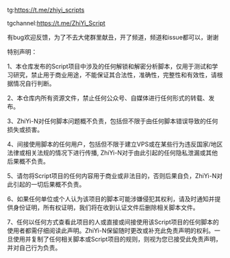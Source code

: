 tg:https://t.me/zhiyi_scripts

tgchannel:https://t.me/ZhiYi_Script

有bug欢迎反馈，为了不去大佬群里献丑，开了频道，频道和issue都可以，谢谢

特别声明：     

1、本仓库发布的Script项目中涉及的任何解锁和解密分析脚本，仅用于测试和学习研究，禁止用于商业用途，不能保证其合法性，准确性，完整性和有效性，请根据情况自行判断。

2、本仓库内所有资源文件，禁止任何公众号、自媒体进行任何形式的转载、发布。

3、ZhiYi-N对任何脚本问题概不负责，包括但不限于由任何脚本错误导致的任何损失或损害。

4、间接使用脚本的任何用户，包括但不限于建立VPS或在某些行为违反国家/地区法律或相关法规的情况下进行传播, ZhiYi-N对于由此引起的任何隐私泄漏或其他后果概不负责。

5、请勿将Script项目的任何内容用于商业或非法目的，否则后果自负，ZhiYi-N对此引起的一切后果概不负责。

6、如果任何单位或个人认为该项目的脚本可能涉嫌侵犯其权利，请及时通知并提供身份证明，所有权证明，我们将在收到认证文件后删除相关脚本文件。

7、任何以任何方式查看此项目的人或直接或间接使用该Script项目的任何脚本的使用者都需仔细阅读此声明。ZhiYi-N保留随时更改或补充此免责声明的权利。一旦使用并复制了任何相关脚本或Script项目的规则，则视为您已接受此免责声明，并对自己行为负责。
